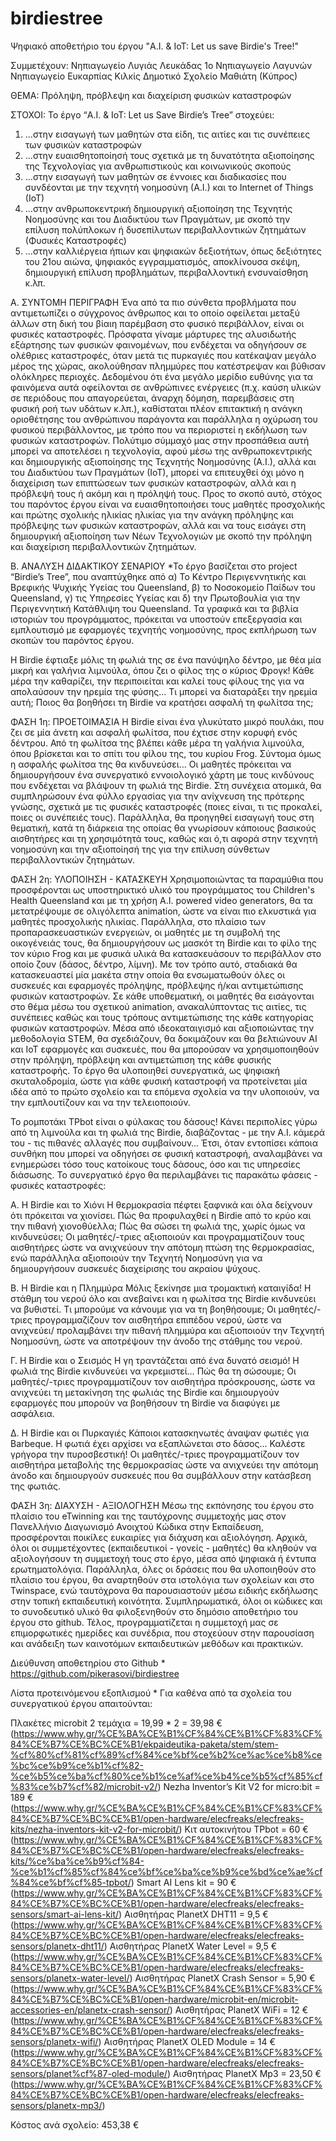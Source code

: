 # birdiestree
Ψηφιακό αποθετήριο του έργου "A.I. & IoT: Let us save Birdie's Tree!"

Συμμετέχουν:
Νηπιαγωγείο Λυγιάς Λευκάδας
1ο Νηπιαγωγείο Λαγυνών
Νηπιαγωγείο Ευκαρπίας Κιλκίς
Δημοτικό Σχολείο Μαθιάτη (Κύπρος)

ΘΕΜΑ:
Πρόληψη, πρόβλεψη και διαχείριση φυσικών καταστροφών

ΣΤΟΧΟΙ:
Το έργο “A.I. & IoT: Let us Save Birdie’s Tree” στοχεύει: 
1. ...στην εισαγωγή των μαθητών στα είδη, τις αιτίες και τις συνέπειες των φυσικών καταστροφών
2. ...στην ευαισθητοποίησή τους σχετικά με τη δυνατότητα αξιοποίησης της Τεχνολογίας για ανθρωπιστικούς και κοινωνικούς σκοπούς
3. ...στην εισαγωγή των μαθητών σε έννοιες και διαδικασίες που συνδέονται με την τεχνητή νοημοσύνη (Α.Ι.) και το Internet of Things (IoT)
4. ...στην ανθρωποκεντρική δημιουργική αξιοποίηση της Τεχνητής Νοημοσύνης και του Διαδικτύου των Πραγμάτων, με σκοπό την επίλυση πολύπλοκων ή δυσεπίλυτων περιβαλλοντικών ζητημάτων (Φυσικές Καταστροφές)
5. ...στην καλλιέργεια ήπιων και ψηφιακών δεξιοτήτων, όπως δεξιότητες του 21ου αιώνα, ψηφιακός εγγραμματισμός, αποκλίνουσα σκέψη, δημιουργική επίλυση προβλημάτων, περιβαλλοντική ενσυναίσθηση κ.λπ.

Α. ΣΥΝΤΟΜΗ ΠΕΡΙΓΡΑΦΗ
Ένα από τα πιο σύνθετα προβλήματα που αντιμετωπίζει ο σύγχρονος άνθρωπος και το οποίο οφείλεται μεταξύ άλλων στη δική του βίαιη παρέμβαση στο φυσικό περιβάλλον, είναι οι φυσικές καταστροφές. Πρόσφατα γίναμε μάρτυρες της αλυσιδωτής εξάρτησης των φυσικών φαινομένων, που ενδέχεται να οδηγήσουν σε ολέθριες καταστροφές, όταν μετά τις πυρκαγιές που κατέκαψαν μεγάλο μέρος της χώρας, ακολούθησαν πλημμύρες που κατέστρεψαν και βύθισαν ολόκληρες περιοχές.
Δεδομένου ότι ένα μεγάλο μερίδιο ευθύνης για τα φαινόμενα αυτά οφείλονται σε ανθρώπινες ενέργειες (π.χ. καύση υλικών σε περιόδους που απαγορεύεται, άναρχη δόμηση, παρεμβάσεις στη φυσική ροή των υδάτων κ.λπ.), καθίσταται πλέον επιτακτική η ανάγκη οριοθέτησης του ανθρώπινου παράγοντα και παράλληλα η οχύρωση του φυσικού περιβάλλοντος, με τρόπο που να περιοριστεί η εκδήλωση των φυσικών καταστροφών. 
Πολύτιμο σύμμαχό μας στην προσπάθεια αυτή μπορεί να αποτελέσει η τεχνολογία, αφού μέσω της ανθρωποκεντρικής και δημιουργικής αξιοποίησης της Τεχνητής Νοημοσύνης (Α.Ι.), αλλά και του Διαδικτύου των Πραγμάτων (ΙοΤ), μπορεί να επιτευχθεί όχι μόνο η διαχείριση των επιπτώσεων των φυσικών καταστροφών, αλλά και η πρόβλεψή τους ή ακόμη και η πρόληψή τους.
Προς το σκοπό αυτό, στόχος του παρόντος έργου είναι να ευαισθητοποιήσει τους μαθητές προσχολικής και πρώτης σχολικής ηλικίας ηλικίας για την ανάγκη πρόληψης και πρόβλεψης των φυσικών καταστροφών, αλλά και να τους εισάγει στη δημιουργική αξιοποίηση των Νέων Τεχνολογιών με σκοπό την πρόληψη και διαχείριση περιβαλλοντικών ζητημάτων.
 
Β. ΑΝΑΛΥΣΗ ΔΙΔΑΚΤΙΚΟΥ ΣΕΝΑΡΙΟΥ
*Το έργο βασίζεται στο project “Birdie’s Tree”, που αναπτύχθηκε από α) Το Κέντρο Περιγεννητικής και Βρεφικής Ψυχικής Υγείας του Queensland, β) το Νοσοκομείο Παίδων του Queensland, γ) τις Υπηρεσίες Υγείας και δ) την Πρωτοβουλία για την Περιγεννητική Κατάθλιψη του Queensland. Τα γραφικά και τα βιβλία ιστοριών του προγράμματος, πρόκειται να υποστούν επεξεργασία και εμπλουτισμό με εφαρμογές τεχνητής νοημοσύνης, προς εκπλήρωση των σκοπών του παρόντος έργου.

Η Birdie έφτιαξε μόλις τη φωλιά της σε ένα πανύψηλο δέντρο, με θέα μία μικρή και γαλήνια λιμνούλα, όπου ζει ο φίλος της ο κύριος Φρογκ! Κάθε μέρα την καθαρίζει, την περιποιείται και καλεί τους φίλους της για να απολαύσουν την ηρεμία της φύσης… Τι μπορεί να διαταράξει την ηρεμία αυτή; Ποιος θα βοηθήσει τη Birdie να κρατήσει ασφαλή τη φωλίτσα της;

ΦΑΣΗ 1η: ΠΡΟΕΤΟΙΜΑΣΙΑ
Η Birdie είναι ένα γλυκύτατο μικρό πουλάκι, που ζει σε μία άνετη και ασφαλή φωλίτσα, που έχτισε στην κορυφή ενός δέντρου. Από τη φωλίτσα της βλέπει κάθε μέρα τη γαλήνια λιμνούλα, όπου βρίσκεται και το σπίτι του φίλου της, του κυρίου Frog. Σύντομα όμως η ασφαλής φωλίτσα της θα κινδυνεύσει…
Οι μαθητές πρόκειται να δημιουργήσουν ένα συνεργατικό εννοιολογικό χάρτη με τους κινδύνους που ενδέχεται να βλάψουν τη φωλιά της Birdie.
Στη συνέχεια ατομικά, θα συμπληρώσουν ένα φύλλο εργασίας για την ανίχνευση της πρότερης γνώσης, σχετικά με τις φυσικές καταστροφές (ποιες είναι, τι τις προκαλεί, ποιες οι συνέπειές τους).
Παράλληλα, θα προηγηθεί εισαγωγή τους στη θεματική, κατά τη διάρκεια της οποίας θα γνωρίσουν κάποιους βασικούς αισθητήρες και τη χρησιμότητά τους, καθώς και ό,τι αφορά στην τεχνητή νοημοσύνη και την αξιοποίησή της για την επίλυση σύνθετων περιβαλλοντικών ζητημάτων.

ΦΑΣΗ 2η: ΥΛΟΠΟΙΗΣΗ - ΚΑΤΑΣΚΕΥΗ
Χρησιμοποιώντας τα παραμύθια που προσφέρονται ως υποστηρικτικό υλικό του προγράμματος του Children's Health Queensland και με τη χρήση A.I. powered video generators, θα τα μετατρέψουμε σε ολιγόλεπτα animation, ώστε να είναι πιο ελκυστικά για μαθητές προσχολικής ηλικίας.
Παράλληλα, στο πλαίσιο των προπαρασκευαστικών ενεργειών, οι μαθητές με τη συμβολή της οικογένειάς τους, θα δημιουργήσουν ως μασκότ τη Birdie και το φίλο της τον κύριο Frog και με φυσικά υλικά θα κατασκευάσουν το περιβάλλον στο οποίο ζουν (δάσος, δέντρο, λίμνη). Με τον τρόπο αυτό, σταδιακά θα κατασκευαστεί μία μακέτα στην οποία θα ενσωματωθούν όλες οι συσκευές και εφαρμογές πρόληψης, πρόβλεψης ή/και αντιμετώπισης φυσικών καταστροφών. 
Σε κάθε υποθεματική, οι μαθητές θα εισάγονται στο θέμα μέσω του σχετικού animation, ανακαλύπτοντας τις αιτίες, τις συνέπειες καθώς και τους τρόπους αντιμετώπισης της κάθε κατηγορίας φυσικών καταστροφών.
Μέσα από ιδεοκαταιγισμό και αξιοποιώντας την μεθοδολογία STEM, θα σχεδιάζουν, θα δοκιμάζουν και θα βελτιώνουν ΑΙ και ΙοΤ εφαρμογές και συσκευές, που θα μπορούσαν να χρησιμοποιηθούν στην πρόληψη, πρόβλεψη και αντιμετώπιση της κάθε φυσικής καταστροφής. Το έργο θα υλοποιηθεί συνεργατικά, ως ψηφιακή σκυταλοδρομία, ώστε για κάθε φυσική καταστροφή να προτείνεται μία ιδέα από το πρώτο σχολείο και τα επόμενα σχολεία να την υλοποιούν, να την εμπλουτίζουν και να την τελειοποιούν.

Το ρομποτάκι TPbot είναι ο φύλακας του δάσους! Κάνει περιπολίες γύρω από τη λιμνούλα και τη φωλιά της Birdie, διαβάζοντας - με την Α.Ι. κάμερά του - τις πιθανές αλλαγές που συμβαίνουν… Έτσι, όταν εντοπίσει κάποια συνθήκη που μπορεί να οδηγήσει σε φυσική καταστροφή, αναλαμβάνει να ενημερώσει τόσο τους κατοίκους τους δάσους, όσο και τις υπηρεσίες διάσωσης.
Το συνεργατικό έργο θα περιλαμβάνει τις παρακάτω φάσεις - φυσικές καταστροφές:

Α. Η Birdie και το Χιόνι
Η θερμοκρασία πέφτει ξαφνικά και όλα δείχνουν ότι πρόκειται να χιονίσει. Πώς θα προφυλαχθεί η Birdie από το κρύο και την πιθανή χιονοθύελλα; Πώς θα σώσει τη φωλιά της, χωρίς όμως να κινδυνεύσει; Οι μαθητές/-τριες αξιοποιούν και προγραμματίζουν τους αισθητήρες ώστε να ανιχνεύουν την απότομη πτώση της θερμοκρασίας, ενώ παράλληλα αξιοποιούν την Τεχνητή Νοημοσύνη για να δημιουργήσουν συσκευές διαχείρισης του ακραίου ψύχους.

Β. Η Birdie και η Πλημμύρα
Μόλις ξεκίνησε μια τρομακτική καταιγίδα! Η στάθμη του νερού όλο και ανεβαίνει και η φωλίτσα της Birdie κινδυνεύει να βυθιστεί. Τι μπορούμε να κάνουμε για να τη βοηθήσουμε; Οι μαθητές/-τριες προγραμμαζίζουν τον αισθητήρα επιπέδου νερού, ώστε να ανιχνεύει/ προλαμβάνει την πιθανή πλημμύρα και αξιοποιούν την Τεχνητή Νοημοσύνη, ώστε να αποτρέψουν την άνοδο της στάθμης του νερού.

Γ. Η Birdie και ο Σεισμός
Η γη τραντάζεται από ένα δυνατό σεισμό! Η φωλιά της Birdie κινδυνεύει να γκρεμιστεί… Πώς θα τη σώσουμε; Οι μαθητές/-τριες προγραμματίζουν τον αισθητήρα πρόσκρουσης, ώστε να ανιχνεύει τη μετακίνηση της φωλιάς της Birdie και δημιουργούν εφαρμογές που μπορούν να βοηθήσουν τη Birdie να διαφύγει με ασφάλεια.

Δ. Η Birdie και οι Πυρκαγιές
Κάποιοι κατασκηνωτές άναψαν φωτιές για Barbeque. Η φωτιά έχει αρχίσει να εξαπλώνεται στο δάσος… Καλέστε γρήγορα την πυροσβεστική! Οι μαθητές/-τριες προγραμματίζουν τον αισθητήρα μεταβολής της θερμοκρασίας ώστε να ανιχνεύει την απότομη άνοδο και δημιουργούν συσκευές που θα συμβάλλουν στην κατάσβεση της φωτιάς.

ΦΑΣΗ 3η: ΔΙΑΧΥΣΗ - ΑΞΙΟΛΟΓΗΣΗ
Μέσω της εκπόνησης του έργου στο πλαίσιο του eTwinning και της ταυτόχρονης συμμετοχής μας στον Πανελλήνιο Διαγωνισμό Ανοιχτού Κώδικα στην Εκπαίδευση, προσφέρονται ποικίλες ευκαιρίες για διάχυση και αξιολόγηση. Αρχικά, όλοι οι συμμετέχοντες (εκπαιδευτικοί - γονείς - μαθητές) θα κληθούν να αξιολογήσουν τη συμμετοχή τους στο έργο, μέσα από ψηφιακά ή έντυπα ερωτηματολόγια. Παράλληλα, όλες οι δράσεις που θα υλοποιηθούν στο πλαίσιο του έργου, θα αναρτηθούν στα ιστολόγια των σχολείων και στο Twinspace, ενώ ταυτόχρονα θα παρουσιαστούν μέσω ειδικής εκδήλωσης στην τοπική εκπαιδευτική κοινότητα. Συμπληρωματικά, όλοι οι κώδικες και το συνοδευτικό υλικό θα φιλοξενηθούν στο δημόσιο αποθετήριο του έργου στο github. Τέλος, προγραμματίζεται η συμμετοχή μας σε επιμορφωτικές ημερίδες και συνέδρια, που στοχεύουν στην παρουσίαση και ανάδειξη των καινοτόμων εκπαιδευτικών μεθόδων και πρακτικών.

Διεύθυνση αποθετηρίου στο Github * 
https://github.com/pikerasovi/birdiestree

Λίστα προτεινόμενου εξοπλισμού *
Για καθένα από τα σχολεία του συνεργατικού έργου απαιτούνται:

Πλακέτες microbit 2 τεμάχια = 19,99 * 2 = 39,98 €
(https://www.why.gr/%CE%BA%CE%B1%CF%84%CE%B1%CF%83%CF%84%CE%B7%CE%BC%CE%B1/ekpaideutika-paketa/stem/stem-%cf%80%cf%81%cf%89%cf%84%ce%bf%ce%b2%ce%ac%ce%b8%ce%bc%ce%b9%ce%b1%cf%82-%ce%b5%ce%ba%cf%80%ce%b1%ce%af%ce%b4%ce%b5%cf%85%cf%83%ce%b7%cf%82/microbit-v2/)
Nezha Inventor’s Kit V2 for micro:bit = 189 €
(https://www.why.gr/%CE%BA%CE%B1%CF%84%CE%B1%CF%83%CF%84%CE%B7%CE%BC%CE%B1/open-hardware/elecfreaks/elecfreaks-kits/nezha-inventors-kit-v2-for-microbit/)
Κιτ αυτοκινήτου TPbot = 60 €
(https://www.why.gr/%CE%BA%CE%B1%CF%84%CE%B1%CF%83%CF%84%CE%B7%CE%BC%CE%B1/open-hardware/elecfreaks/elecfreaks-kits/%ce%ba%ce%b9%cf%84-%ce%b1%cf%85%cf%84%ce%bf%ce%ba%ce%b9%ce%bd%ce%ae%cf%84%ce%bf%cf%85-tpbot/) 
Smart AI Lens kit = 90 €
(https://www.why.gr/%CE%BA%CE%B1%CF%84%CE%B1%CF%83%CF%84%CE%B7%CE%BC%CE%B1/open-hardware/elecfreaks/elecfreaks-sensors/smart-ai-lens-kit/) 
Αισθητήρας PlanetX DHT11 = 9,5 €
(https://www.why.gr/%CE%BA%CE%B1%CF%84%CE%B1%CF%83%CF%84%CE%B7%CE%BC%CE%B1/open-hardware/elecfreaks/elecfreaks-sensors/planetx-dht11/)
Αισθητήρας PlanetX Water Level = 9,5 €
(https://www.why.gr/%CE%BA%CE%B1%CF%84%CE%B1%CF%83%CF%84%CE%B7%CE%BC%CE%B1/open-hardware/elecfreaks/elecfreaks-sensors/planetx-water-level/)
Αισθητήρας PlanetX Crash Sensor = 5,90 €
(https://www.why.gr/%CE%BA%CE%B1%CF%84%CE%B1%CF%83%CF%84%CE%B7%CE%BC%CE%B1/open-hardware/microbit-en/microbit-accessories-en/planetx-crash-sensor/)
Αισθητήρας PlanetX WiFi = 12 €
(https://www.why.gr/%CE%BA%CE%B1%CF%84%CE%B1%CF%83%CF%84%CE%B7%CE%BC%CE%B1/open-hardware/elecfreaks/elecfreaks-sensors/planetx-wifi/)
 Αισθητήρας PlanetX OLED Module = 14 €
(https://www.why.gr/%CE%BA%CE%B1%CF%84%CE%B1%CF%83%CF%84%CE%B7%CE%BC%CE%B1/open-hardware/elecfreaks/elecfreaks-sensors/planet%cf%87-oled-module/) 
Αισθητήρας PlanetX Mp3 = 23,50 €
(https://www.why.gr/%CE%BA%CE%B1%CF%84%CE%B1%CF%83%CF%84%CE%B7%CE%BC%CE%B1/open-hardware/elecfreaks/elecfreaks-sensors/planetx-mp3/)

Κόστος ανά σχολείο: 453,38 €

